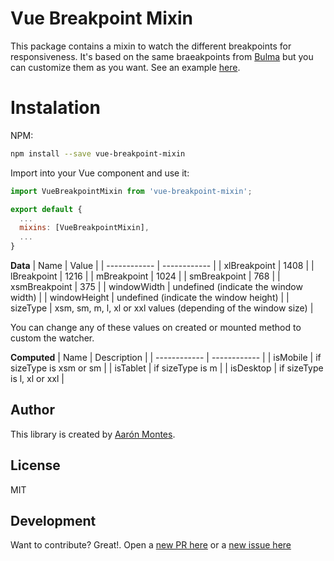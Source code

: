 # Vue Breakpoint Mixin
This package contains a mixin to watch the different breakpoints for responsiveness. It's based on the same braeakpoints from [Bulma](https://bulma.io/documentation/overview/responsiveness/) but you can customize them as you want. See an example [here](https://github.com/ajomuch92/vue-breakpoint-mixin/tree/main/example).

# Instalation

NPM:  
```bash
npm install --save vue-breakpoint-mixin
```
Import into your Vue component and use it:

```javascript
import VueBreakpointMixin from 'vue-breakpoint-mixin';

export default {
  ...
  mixins: [VueBreakpointMixin],
  ...
}

```

**Data**
|  Name | Value   |
| ------------ | ------------ |
| xlBreakpoint | 1408 |
| lBreakpoint | 1216 |
| mBreakpoint | 1024 |
| smBreakpoint | 768 |
| xsmBreakpoint | 375 |
| windowWidth | undefined (indicate the window width) |
| windowHeight | undefined (indicate the window height) |
| sizeType | xsm, sm, m, l, xl or xxl values (depending of the window size) |

You can change any of these values on created or mounted method to custom the watcher.

**Computed**
|  Name | Description   |
| ------------ | ------------ |
| isMobile | if sizeType is xsm or sm |
| isTablet | if sizeType is m |
| isDesktop | if sizeType is l, xl or xxl  |

## Author
This library is created by [Aarón Montes](https://github.com/ajomuch92 "Aarón Montes"). 

## License
MIT


## Development

Want to contribute? Great!. Open a [new PR here](https://github.com/ajomuch92/vue-breakpoint-mixin/pulls) or a [new issue here](https://github.com/ajomuch92/vue-breakpoint-mixin/issues)